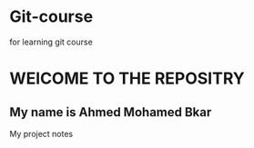 # Git-course
for learning git course

# WElCOME TO THE REPOSITRY
## My name is Ahmed Mohamed Bkar

My project notes 
